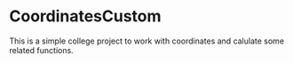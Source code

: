# CoordinatesCustom

This is a simple college project to work with coordinates and calulate some related functions.
